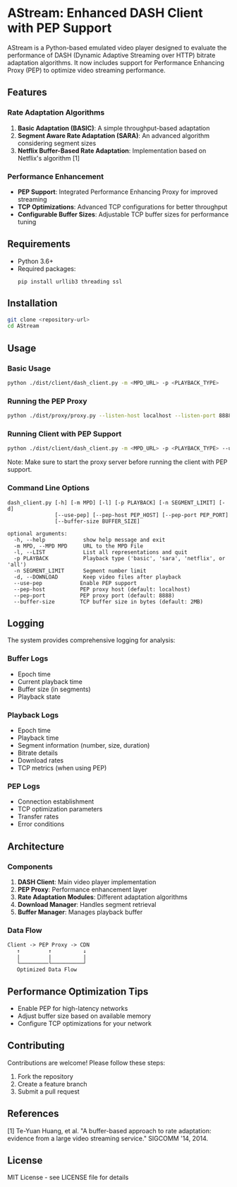 # AStream: Enhanced DASH Client with PEP Support

AStream is a Python-based emulated video player designed to evaluate the performance of DASH (Dynamic Adaptive Streaming over HTTP) bitrate adaptation algorithms. It now includes support for Performance Enhancing Proxy (PEP) to optimize video streaming performance.

## Features

### Rate Adaptation Algorithms
1. **Basic Adaptation (BASIC)**: A simple throughput-based adaptation
2. **Segment Aware Rate Adaptation (SARA)**: An advanced algorithm considering segment sizes
3. **Netflix Buffer-Based Rate Adaptation**: Implementation based on Netflix's algorithm [1]

### Performance Enhancement
- **PEP Support**: Integrated Performance Enhancing Proxy for improved streaming
- **TCP Optimizations**: Advanced TCP configurations for better throughput
- **Configurable Buffer Sizes**: Adjustable TCP buffer sizes for performance tuning

## Requirements
- Python 3.6+
- Required packages:
  ```
  pip install urllib3 threading ssl
  ```

## Installation
```bash
git clone <repository-url>
cd AStream
```

## Usage

### Basic Usage
```bash
python ./dist/client/dash_client.py -m <MPD_URL> -p <PLAYBACK_TYPE>
```

### Running the PEP Proxy
```bash
python ./dist/proxy/proxy.py --listen-host localhost --listen-port 8888 --target-host dash.akamaized.net --target-port 443
```

### Running Client with PEP Support
```bash
python ./dist/client/dash_client.py -m <MPD_URL> -p <PLAYBACK_TYPE> --use-pep --pep-host localhost --pep-port 8888
```

Note: Make sure to start the proxy server before running the client with PEP support.

### Command Line Options
```
dash_client.py [-h] [-m MPD] [-l] [-p PLAYBACK] [-n SEGMENT_LIMIT] [-d] 
               [--use-pep] [--pep-host PEP_HOST] [--pep-port PEP_PORT] 
               [--buffer-size BUFFER_SIZE]

optional arguments:
  -h, --help            show help message and exit
  -m MPD, --MPD MPD     URL to the MPD File
  -l, --LIST            List all representations and quit
  -p PLAYBACK           Playback type ('basic', 'sara', 'netflix', or 'all')
  -n SEGMENT_LIMIT      Segment number limit
  -d, --DOWNLOAD        Keep video files after playback
  --use-pep            Enable PEP support
  --pep-host           PEP proxy host (default: localhost)
  --pep-port           PEP proxy port (default: 8888)
  --buffer-size        TCP buffer size in bytes (default: 2MB)
```

## Logging
The system provides comprehensive logging for analysis:

### Buffer Logs
- Epoch time
- Current playback time
- Buffer size (in segments)
- Playback state

### Playback Logs
- Epoch time
- Playback time
- Segment information (number, size, duration)
- Bitrate details
- Download rates
- TCP metrics (when using PEP)

### PEP Logs
- Connection establishment
- TCP optimization parameters
- Transfer rates
- Error conditions

## Architecture

### Components
1. **DASH Client**: Main video player implementation
2. **PEP Proxy**: Performance enhancement layer
3. **Rate Adaptation Modules**: Different adaptation algorithms
4. **Download Manager**: Handles segment retrieval
5. **Buffer Manager**: Manages playback buffer

### Data Flow
```
Client -> PEP Proxy -> CDN
   ↑         ↑          ↓
   |         |          |
   └─────────└──────────┘
   Optimized Data Flow
```

## Performance Optimization Tips
- Enable PEP for high-latency networks
- Adjust buffer size based on available memory
- Configure TCP optimizations for your network

## Contributing
Contributions are welcome! Please follow these steps:
1. Fork the repository
2. Create a feature branch
3. Submit a pull request

## References
[1] Te-Yuan Huang, et al. "A buffer-based approach to rate adaptation: evidence from a large video streaming service." SIGCOMM '14, 2014.

## License
MIT License - see LICENSE file for details
